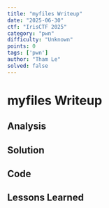 ```yaml
---
title: "myfiles Writeup"
date: "2025-06-30"
ctf: "IrisCTF 2025"
category: "pwn"
difficulty: "Unknown"
points: 0
tags: ['pwn']
author: "Tham Le"
solved: false
---
```


# myfiles Writeup

## Analysis

## Solution

## Code

## Lessons Learned
